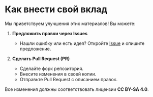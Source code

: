 # Как внести свой вклад  

Мы приветствуем улучшения этих материалов! Вы можете:  

1. **Предложить правки через Issues**  
   - Нашли ошибку или есть идея? Откройте [Issue](https://github.com/HumsterProgrammer/iu9-tfl-practice/issues) и опишите предложение.  

2. **Сделать Pull Request (PR)**  
   - Сделайте форк репозитория.  
   - Внесите изменения в своей копии.  
   - Отправьте Pull Request с описанием правок.

Все изменения должны соответствовать лицензии **CC BY-SA 4.0**.  

